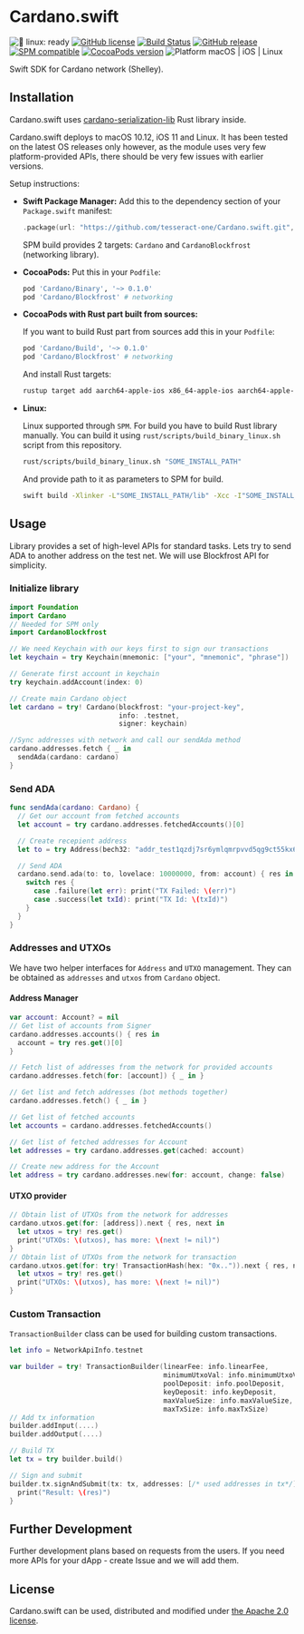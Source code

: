 # Cardano.swift

![🐧 linux: ready](https://img.shields.io/badge/%F0%9F%90%A7%20linux-ready-red.svg)
[![GitHub license](https://img.shields.io/badge/license-Apache%202.0-lightgrey.svg)](LICENSE)
[![Build Status](https://github.com/tesseract-one/Cardano.swift/workflows/Build%20&%20Tests/badge.svg?branch=main)](https://github.com/tesseract-one/Cardano.swift/actions/workflows/build.yml?query=branch%3Amain)
[![GitHub release](https://img.shields.io/github/release/tesseract-one/Cardano.swift.svg)](https://github.com/tesseract-one/Cardano.swift/releases)
[![SPM compatible](https://img.shields.io/badge/SwiftPM-Compatible-brightgreen.svg)](https://swift.org/package-manager/)
[![CocoaPods version](https://img.shields.io/cocoapods/v/Cardano.svg)](https://cocoapods.org/pods/Cardano)
![Platform macOS | iOS | Linux](https://img.shields.io/badge/platform-Linux%20%7C%20macOS%20%7C%20iOS-orange.svg)

Swift SDK for Cardano network (Shelley).

## Installation

Cardano.swift uses [cardano-serialization-lib](https://github.com/Emurgo/cardano-serialization-lib) Rust library inside.

Cardano.swift deploys to macOS 10.12, iOS 11 and Linux. It has been tested on the latest OS releases only however, as the module uses very few platform-provided APIs, there should be very few issues with earlier versions.

Setup instructions:

- **Swift Package Manager:**
  Add this to the dependency section of your `Package.swift` manifest:

    ```Swift
    .package(url: "https://github.com/tesseract-one/Cardano.swift.git", from: "0.1.0")
    ```
  SPM build provides 2 targets: `Cardano` and `CardanoBlockfrost` (networking library).

- **CocoaPods:** Put this in your `Podfile`:

    ```Ruby
    pod 'Cardano/Binary', '~> 0.1.0'
    pod 'Cardano/Blockfrost' # networking
    ```
  
- **CocoaPods with Rust part built from sources:**
  
  If you want to build Rust part from sources add this in your `Podfile`:
    ```Ruby
    pod 'Cardano/Build', '~> 0.1.0'
    pod 'Cardano/Blockfrost' # networking
    ```
  And install Rust targets:
    ```sh
    rustup target add aarch64-apple-ios x86_64-apple-ios aarch64-apple-darwin x86_64-apple-darwin
    ```

- **Linux:**
  
  Linux supported through `SPM`. For build you have to build Rust library manually. You can build it using `rust/scripts/build_binary_linux.sh` script from this repository.
  ```sh
  rust/scripts/build_binary_linux.sh "SOME_INSTALL_PATH"
  ```
  And provide path to it as parameters to SPM for build.
  ```sh
  swift build -Xlinker -L"SOME_INSTALL_PATH/lib" -Xcc -I"SOME_INSTALL_PATH/include"
  ```

## Usage

Library provides a set of high-level APIs for standard tasks.
Lets try to send ADA to another address on the test net.
We will use Blockfrost API for simplicity.

### Initialize library
```swift
import Foundation
import Cardano
// Needed for SPM only
import CardanoBlockfrost

// We need Keychain with our keys first to sign our transactions
let keychain = try Keychain(mnemonic: ["your", "mnemonic", "phrase"])

// Generate first account in keychain
try keychain.addAccount(index: 0)

// Create main Cardano object
let cardano = try! Cardano(blockfrost: "your-project-key",
                           info: .testnet,
                           signer: keychain)

//Sync addresses with network and call our sendAda method
cardano.addresses.fetch { _ in
  sendAda(cardano: cardano)
}
```

### Send ADA
```swift
func sendAda(cardano: Cardano) {
  // Get our account from fetched accounts
  let account = try cardano.addresses.fetchedAccounts()[0]

  // Create recepient address
  let to = try Address(bech32: "addr_test1qzdj7sr6ymlqmrpvvd5qg9ct55kx6kcev67u33uc9grgm3dc4rwdulp233ujjmc09g446unlhtt0ekdqds2t2qccxxmspd22lj")

  // Send ADA
  cardano.send.ada(to: to, lovelace: 10000000, from: account) { res in
    switch res {
      case .failure(let err): print("TX Failed: \(err)")
      case .success(let txId): print("TX Id: \(txId)")
    }
  }
}
```

### Addresses and UTXOs
We have two helper interfaces for `Address` and `UTXO` management. They can be obtained as `addresses` and `utxos` from `Cardano` object.

#### Address Manager
```swift
var account: Account? = nil
// Get list of accounts from Signer
cardano.addresses.accounts() { res in
  account = try res.get()[0]
}

// Fetch list of addresses from the network for provided accounts
cardano.addresses.fetch(for: [account]) { _ in }

// Get list and fetch addresses (bot methods together)
cardano.addresses.fetch() { _ in }

// Get list of fetched accounts
let accounts = cardano.addresses.fetchedAccounts()

// Get list of fetched addresses for Account
let addresses = try cardano.addresses.get(cached: account)

// Create new address for the Account
let address = try cardano.addresses.new(for: account, change: false)
```

#### UTXO provider
```swift
// Obtain list of UTXOs from the network for addresses
cardano.utxos.get(for: [address]).next { res, next in
  let utxos = try! res.get()
  print("UTXOs: \(utxos), has more: \(next != nil)")
}
// Obtain list of UTXOs from the network for transaction
cardano.utxos.get(for: try! TransactionHash(hex: "0x..")).next { res, next in
  let utxos = try! res.get()
  print("UTXOs: \(utxos), has more: \(next != nil)")
}
```

### Custom Transaction
`TransactionBuilder` class can be used for building custom transactions.
```swift
let info = NetworkApiInfo.testnet

var builder = try! TransactionBuilder(linearFee: info.linearFee,
                                      minimumUtxoVal: info.minimumUtxoVal,
                                      poolDeposit: info.poolDeposit,
                                      keyDeposit: info.keyDeposit,
                                      maxValueSize: info.maxValueSize,
                                      maxTxSize: info.maxTxSize)
// Add tx information
builder.addInput(....)
builder.addOutput(....)

// Build TX
let tx = try builder.build()

// Sign and submit
builder.tx.signAndSubmit(tx: tx, addresses: [/* used addresses in tx*/]) { res in
  print("Result: \(res)")
}
```

## Further Development

Further development plans based on requests from the users. If you need more APIs for your dApp - create Issue and we will add them.

## License

Cardano.swift can be used, distributed and modified under [the Apache 2.0 license](LICENSE).
